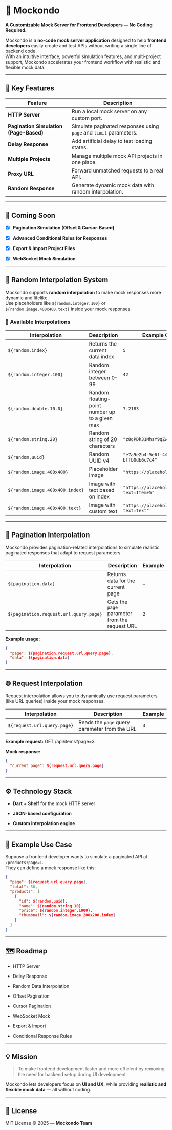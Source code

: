 
# 🐊 Mockondo

**A Customizable Mock Server for Frontend Developers — No Coding Required.**

Mockondo is a **no-code mock server application** designed to help **frontend developers** easily create and test APIs without writing a single line of backend code.  
With an intuitive interface, powerful simulation features, and multi-project support, Mockondo accelerates your frontend workflow with realistic and flexible mock data.

----------

## 🚀 Key Features
| Feature                           | Description                                                        |
|-----------------------------------|--------------------------------------------------------------------|
| **HTTP Server**                   | Run a local mock server on any custom port.                        |
| **Pagination Simulation (Page-Based)** | Simulate paginated responses using `page` and `limit` parameters. |
| **Delay Response**                | Add artificial delay to test loading states.                       |
| **Multiple Projects**             | Manage multiple mock API projects in one place.                    |
| **Proxy URL**                     | Forward unmatched requests to a real API.                          |
| **Random Response**               | Generate dynamic mock data with random interpolation.              |

----------

## 🧩 Coming Soon

- [x] **Pagination Simulation (Offset & Cursor-Based)**
- [x] **Advanced Conditional Rules for Responses**
- [x] **Export & Import Project Files**
- [x] **WebSocket Mock Simulation**

    

----------

## 🧠 Random Interpolation System

Mockondo supports **random interpolation** to make mock responses more dynamic and lifelike.  
Use placeholders like `${random.integer.100}` or `${random.image.400x400.text}` inside your mock responses.

### 🎲 Available Interpolations
| Interpolation                     | Description                                    | Example Output                                      |
|-----------------------------------|------------------------------------------------|-----------------------------------------------------|
| `${random.index}`              | Returns the current data index                 | `5`                                                 |
| `${random.integer.100}`        | Random integer between 0–99                    | `42`                                                |
| `${random.double.10.0}`        | Random floating-point number up to a given max | `7.2183`                                            |
| `${random.string.20}`          | Random string of 20 characters                 | `"z8gPDk31MhsY9qZwUXfP"`                            |
| `${random.uuid}`               | Random UUID v4                                 | `"e7a9e2b4-5e6f-44a9-b812-bffb0db6c7c4"`            |
| `${random.image.400x400}`      | Placeholder image                              | `"https://placehold.co/400x400"`                    |
| `${random.image.400x400.index}`| Image with text based on index                 | `"https://placehold.co/400x400?text=Item+5"`        |
| `${random.image.400x400.text}` | Image with custom text                         | `"https://placehold.co/400x400?text=text"`          |


----------

## 🔁 Pagination Interpolation
Mockondo provides pagination-related interpolations to simulate realistic paginated responses that adapt to request parameters.

| Interpolation                              | Description                                     | Example |
|---------------------------------------------|-------------------------------------------------|----------|
| `${pagination.data}`                     | Returns data for the current page               | –        |
| `${pagination.request.url.query.page}`   | Gets the `page` parameter from the request URL  | `2`      |

**Example usage:**
```json
{
  "page": ${pagination.request.url.query.page},
  "data": ${pagination.data}
}
```

----------

## 🌐 Request Interpolation
Request interpolation allows you to dynamically use request parameters (like URL queries) inside your mock responses.

| Interpolation                 | Description                                   | Example |
|-------------------------------|-----------------------------------------------|----------|
| `${request.url.query.page}` | Reads the `page` query parameter from the URL | `3`      |

**Example request:**
GET /api/items?page=3


**Mock response:**
```json
{
  "current_page": ${request.url.query.page}
}
```

----------

## ⚙️ Technology Stack

-   **Dart** + **Shelf** for the mock HTTP server
    
-   **JSON-based configuration**
    
-   **Custom interpolation engine**
    

----------

## 🧪 Example Use Case


Suppose a frontend developer wants to simulate a paginated API at `/products?page=1`.  
They can define a mock response like this:

```json
{
  "page": ${request.url.query.page},
  "total": 50,
  "products": [
    {
      "id": ${random.uuid},
      "name": ${random.string.10},
      "price": ${random.integer.1000},
      "thumbnail": ${random.image.200x200.index}
    }
  ]
}
```

----------

## 🗺️ Roadmap

-   HTTP Server
    
-   Delay Response
    
-   Random Data Interpolation
    
-   Offset Pagination
    
-   Cursor Pagination
    
-   WebSocket Mock
    
-   Export & Import
    
-   Conditional Response Rules
    

----------

## 💡 Mission

> To make frontend development faster and more efficient by removing the need for backend setup during UI development.

Mockondo lets developers focus on **UI and UX**, while providing **realistic and flexible mock data** — all without coding.

----------

## 📜 License

MIT License © 2025 — **Mockondo Team**